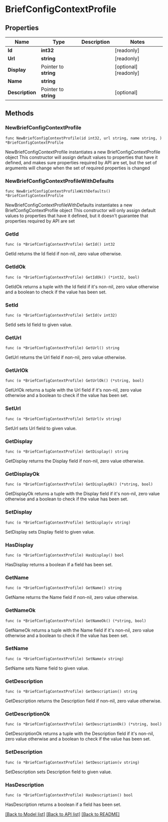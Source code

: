 # BriefConfigContextProfile

## Properties

Name | Type | Description | Notes
------------ | ------------- | ------------- | -------------
**Id** | **int32** |  | [readonly] 
**Url** | **string** |  | [readonly] 
**Display** | Pointer to **string** |  | [optional] [readonly] 
**Name** | **string** |  | 
**Description** | Pointer to **string** |  | [optional] 

## Methods

### NewBriefConfigContextProfile

`func NewBriefConfigContextProfile(id int32, url string, name string, ) *BriefConfigContextProfile`

NewBriefConfigContextProfile instantiates a new BriefConfigContextProfile object
This constructor will assign default values to properties that have it defined,
and makes sure properties required by API are set, but the set of arguments
will change when the set of required properties is changed

### NewBriefConfigContextProfileWithDefaults

`func NewBriefConfigContextProfileWithDefaults() *BriefConfigContextProfile`

NewBriefConfigContextProfileWithDefaults instantiates a new BriefConfigContextProfile object
This constructor will only assign default values to properties that have it defined,
but it doesn't guarantee that properties required by API are set

### GetId

`func (o *BriefConfigContextProfile) GetId() int32`

GetId returns the Id field if non-nil, zero value otherwise.

### GetIdOk

`func (o *BriefConfigContextProfile) GetIdOk() (*int32, bool)`

GetIdOk returns a tuple with the Id field if it's non-nil, zero value otherwise
and a boolean to check if the value has been set.

### SetId

`func (o *BriefConfigContextProfile) SetId(v int32)`

SetId sets Id field to given value.


### GetUrl

`func (o *BriefConfigContextProfile) GetUrl() string`

GetUrl returns the Url field if non-nil, zero value otherwise.

### GetUrlOk

`func (o *BriefConfigContextProfile) GetUrlOk() (*string, bool)`

GetUrlOk returns a tuple with the Url field if it's non-nil, zero value otherwise
and a boolean to check if the value has been set.

### SetUrl

`func (o *BriefConfigContextProfile) SetUrl(v string)`

SetUrl sets Url field to given value.


### GetDisplay

`func (o *BriefConfigContextProfile) GetDisplay() string`

GetDisplay returns the Display field if non-nil, zero value otherwise.

### GetDisplayOk

`func (o *BriefConfigContextProfile) GetDisplayOk() (*string, bool)`

GetDisplayOk returns a tuple with the Display field if it's non-nil, zero value otherwise
and a boolean to check if the value has been set.

### SetDisplay

`func (o *BriefConfigContextProfile) SetDisplay(v string)`

SetDisplay sets Display field to given value.

### HasDisplay

`func (o *BriefConfigContextProfile) HasDisplay() bool`

HasDisplay returns a boolean if a field has been set.

### GetName

`func (o *BriefConfigContextProfile) GetName() string`

GetName returns the Name field if non-nil, zero value otherwise.

### GetNameOk

`func (o *BriefConfigContextProfile) GetNameOk() (*string, bool)`

GetNameOk returns a tuple with the Name field if it's non-nil, zero value otherwise
and a boolean to check if the value has been set.

### SetName

`func (o *BriefConfigContextProfile) SetName(v string)`

SetName sets Name field to given value.


### GetDescription

`func (o *BriefConfigContextProfile) GetDescription() string`

GetDescription returns the Description field if non-nil, zero value otherwise.

### GetDescriptionOk

`func (o *BriefConfigContextProfile) GetDescriptionOk() (*string, bool)`

GetDescriptionOk returns a tuple with the Description field if it's non-nil, zero value otherwise
and a boolean to check if the value has been set.

### SetDescription

`func (o *BriefConfigContextProfile) SetDescription(v string)`

SetDescription sets Description field to given value.

### HasDescription

`func (o *BriefConfigContextProfile) HasDescription() bool`

HasDescription returns a boolean if a field has been set.


[[Back to Model list]](../README.md#documentation-for-models) [[Back to API list]](../README.md#documentation-for-api-endpoints) [[Back to README]](../README.md)


